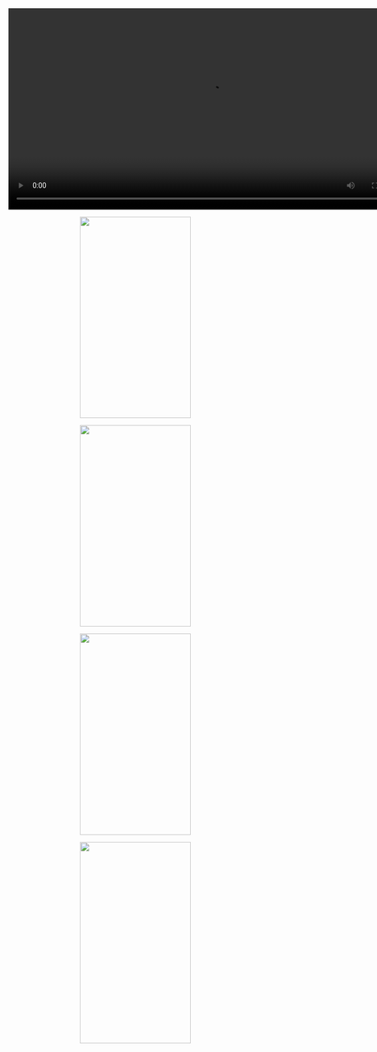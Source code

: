 <div align="center">
<video src="https://github.com/Shahnawazk7944/Simple_Age_Calculator/assets/74444644/9f800246-d1f4-43fe-9a06-35b4ac148606" height="400" ></video>
</div>
<p align="center"><img src="https://github.com/Shahnawazk7944/Simple_Age_Calculator/assets/74444644/c2c8809b-c066-47ce-8fa9-6aecf4b8c6ae" width="220" height="400" ></p>
<p align="center"><img src="https://github.com/Shahnawazk7944/Simple_Age_Calculator/assets/74444644/be83182e-11aa-4756-85eb-651d90fdaffe" width="220" height="400" ></p>
<p align="center"><img src="https://github.com/Shahnawazk7944/Simple_Age_Calculator/assets/74444644/6f944744-b319-4945-bc4c-36544fd88a89" width="220" height="400" ></p>
<p align="center"><img src="https://github.com/Shahnawazk7944/Simple_Age_Calculator/assets/74444644/bfe27e96-db18-4d23-a9d3-fffd64a8eb21" width="220" height="400" ></p>





